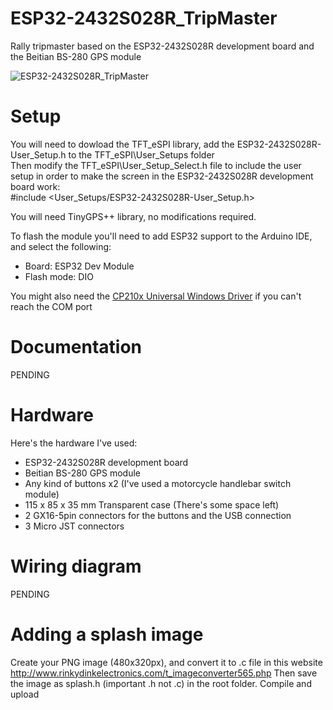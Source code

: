 # ESP32-2432S028R_TripMaster
Rally tripmaster based on the ESP32-2432S028R development board and the Beitian BS-280 GPS module

![ESP32-2432S028R_TripMaster](https://i.imgur.com/IejWvIF.jpg)

# Setup
You will need to dowload the TFT_eSPI library, add the ESP32-2432S028R-User_Setup.h to the TFT_eSPI\User_Setups folder  
Then modify the TFT_eSPI\User_Setup_Select.h file to include the user setup in order to make the screen in the ESP32-2432S028R development board work:  
#include <User_Setups/ESP32-2432S028R-User_Setup.h>  
  
You will need TinyGPS++ library, no modifications required.
  
To flash the module you'll need to add ESP32 support to the Arduino IDE, and select the following:
- Board: ESP32 Dev Module
- Flash mode: DIO
  
You might also need the [CP210x Universal Windows Driver](https://www.silabs.com/developers/usb-to-uart-bridge-vcp-drivers) if you can't reach the COM port  
  
# Documentation
PENDING
  
# Hardware
Here's the hardware I've used:  
- ESP32-2432S028R development board  
- Beitian BS-280 GPS module  
- Any kind of buttons x2 (I've used a motorcycle handlebar switch module)  
- 115 x 85 x 35 mm Transparent case (There's some space left)  
- 2 GX16-5pin connectors for the buttons and the USB connection
- 3 Micro JST connectors

# Wiring diagram
PENDING

# Adding a splash image
Create your PNG image (480x320px), and convert it to .c file in this website http://www.rinkydinkelectronics.com/t_imageconverter565.php
Then save the image as splash.h (important .h not .c) in the root folder. Compile and upload
